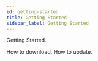 ```yaml
---
id: getting-started
title: Getting Started
sidebar_label: Getting Started
---
```


Getting Started.

How to download.  How to update.
